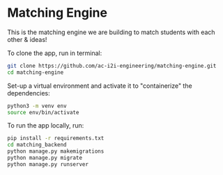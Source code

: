 # Matching Engine
This is the matching engine we are building to match students with each other &amp; ideas!

To clone the app, run in terminal:

```bash
git clone https://github.com/ac-i2i-engineering/matching-engine.git
cd matching-engine
```

Set-up a virtual environment and activate it to "containerize" the dependencies:

```bash
python3 -m venv env
source env/bin/activate
```

To run the app locally, run:

```bash
pip install -r requirements.txt
cd matching_backend
python manage.py makemigrations
python manage.py migrate
python manage.py runserver
```
